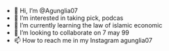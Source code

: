 - 👋 Hi, I’m @Agunglia07
- 👀 I’m interested in taking pick, podcas
- 🌱 I’m currently learning the law of islamic economic
- 💞️ I’m looking to collaborate on 7 may 99
- 📫 How to reach me in my Instagram agunglia07

<!---
Agunglia07/Agunglia07 is a ✨ special ✨ repository because its `README.md` (this file) appears on your GitHub profile.
You can click the Preview link to take a look at your changes.
--->
